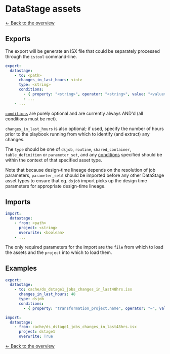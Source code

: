 # DataStage assets

[<- Back to the overview](../README.md)

## Exports

The export will be generate an ISX file that could be separately processed through the `istool` command-line.

```yml
export:
  datastage:
    - to: <path>
      changes_in_last_hours: <int>
      type: <string>
      conditions:
        - { property: "<string>", operator: "<string>", value: "<value>" }
        - ...
    - ...
```

[`conditions`](conditions.md) are purely optional and are currently always AND'd (all conditions must be met).

`changes_in_last_hours` is also optional; if used, specify the number of hours prior to the playbook running from which to identify (and extract) any changes.

The `type` should be one of `dsjob`, `routine`, `shared_container`, `table_definition` or `parameter_set`, and any [conditions](conditions.md) specified should be within the context of that specified asset type.

Note that because design-time lineage depends on the resolution of job parameters, `parameter_set`s should be imported before any other DataStage asset types to ensure that eg. `dsjob` import picks up the design time parameters for appropriate design-time lineage.

## Imports

```yml
import:
  datastage:
    - from: <path>
      project: <string>
      overwrite: <boolean>
    - ...
```

The only required parameters for the import are the `file` from which to load the assets and the `project` into which to load them.

## Examples

```yml
export:
  datastage:
    - to: cache/ds_dstage1_jobs_changes_in_last48hrs.isx
      changes_in_last_hours: 48
      type: dsjob
      conditions:
        - { property: "transformation_project.name", operator: "=", value: "dstage1" }

import:
  datastage:
    - from: cache/ds_dstage1_jobs_changes_in_last48hrs.isx
      project: dstage1
      overwrite: True
```

[<- Back to the overview](../README.md)
